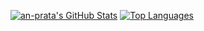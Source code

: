 [![an-prata's GitHub Stats](https://github-readme-stats.vercel.app/api?username=an-prata&count_private=true&theme=dark&hide_border=true&bg_color=22272E)](https://github.com/anuraghazra/github-readme-stats)
[![Top Languages](https://github-readme-stats.vercel.app/api/top-langs/?username=an-prata&layout=compact&theme=dark&hide_border=true&bg_color=22272E)](https://github.com/anuraghazra/github-readme-stats)


